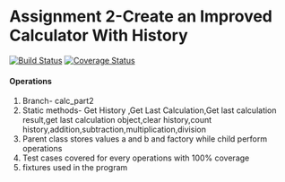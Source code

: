 # Assignment 2-Create an Improved Calculator With History

[![Build Status](https://app.travis-ci.com/njitvjk/calc2.svg?branch=main)](https://app.travis-ci.com/njitvjk/calc2)
[![Coverage Status](https://coveralls.io/repos/github/njitvjk/calc2/badge.svg?branch=calc_part2)](https://coveralls.io/github/njitvjk/calc2?branch=calc_part2)


#### Operations
1. Branch- calc_part2 <br/>
2. Static methods- Get History ,Get Last Calculation,Get last calculation result,get last calculation object,clear history,count  history,addition,subtraction,multiplication,division<br/>
3. Parent class stores values a and b and factory while child perform operations<br/>
4. Test cases covered for every operations with 100% coverage<br/>
5. fixtures used in the program


